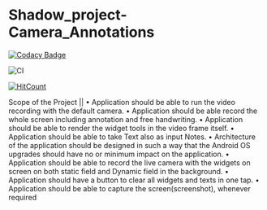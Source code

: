 # Shadow_project-Camera_Annotations

[![Codacy Badge](https://api.codacy.com/project/badge/Grade/61407639c1d44541aea18e5f30561ad1)](https://app.codacy.com/gh/99002624/Shadow_project-Camera_Annotations?utm_source=github.com&utm_medium=referral&utm_content=99002624/Shadow_project-Camera_Annotations&utm_campaign=Badge_Grade)


![CI](https://github.com/99002624/Shadow_project-Camera_Annotations/workflows/CI/badge.svg)


[![HitCount](http://hits.dwyl.com/{99002624}/{Shadow_project-Camera_Annotations}.svg)](http://hits.dwyl.com/{99002624}/{Shadow_project-Camera_Annotations})


Scope of the Project 
||
•	Application should be able to run the video recording with the default camera.
•	Application should be able record the whole screen including annotation and free handwriting.
•	Application should be able to render the widget tools in the video frame itself. 
•	Application should be able to take Text also as input Notes. 
•	Architecture of the application should be designed in such a way that the Android OS upgrades should have no or minimum impact on the application. 
•	Application should be able to record the live camera with the widgets on screen on both static field and Dynamic field in the background. 
•	Application should have a button to clear all widgets and texts in one tap. 
•	Application should be able to capture the screen(screenshot), whenever required


